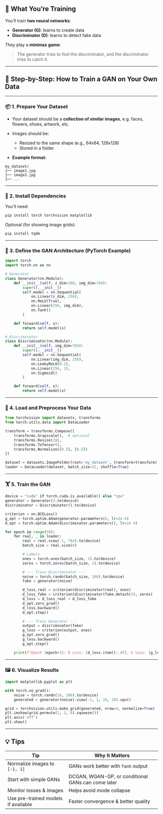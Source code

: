 ## 🧠 What You’re Training

You’ll train **two neural networks**:

* **Generator (G)**: learns to create data
* **Discriminator (D)**: learns to detect fake data

They play a **minimax game**:

> The generator tries to fool the discriminator, and the discriminator tries to catch it.

---

## 🧾 Step-by-Step: How to Train a GAN on Your Own Data

---

### 📦 1. Prepare Your Dataset

* Your dataset should be a **collection of similar images**, e.g. faces, flowers, shoes, artwork, etc.
* Images should be:

  * Resized to the same shape (e.g., 64x64, 128x128)
  * Stored in a folder
* **Example format:**

```
my_dataset/
├── image1.jpg
├── image2.jpg
├── ...
```

---

### 🧰 2. Install Dependencies

You'll need:

```bash
pip install torch torchvision matplotlib
```

Optional (for showing image grids):

```bash
pip install tqdm
```

---

### 🧱 3. Define the GAN Architecture (PyTorch Example)

```python
import torch
import torch.nn as nn

# Generator
class Generator(nn.Module):
    def __init__(self, z_dim=100, img_dim=784):
        super().__init__()
        self.model = nn.Sequential(
            nn.Linear(z_dim, 256),
            nn.ReLU(True),
            nn.Linear(256, img_dim),
            nn.Tanh()
        )

    def forward(self, x):
        return self.model(x)

# Discriminator
class Discriminator(nn.Module):
    def __init__(self, img_dim=784):
        super().__init__()
        self.model = nn.Sequential(
            nn.Linear(img_dim, 256),
            nn.LeakyReLU(0.2),
            nn.Linear(256, 1),
            nn.Sigmoid()
        )

    def forward(self, x):
        return self.model(x)
```

---

### 🧪 4. Load and Preprocess Your Data

```python
from torchvision import datasets, transforms
from torch.utils.data import DataLoader

transform = transforms.Compose([
    transforms.Grayscale(),  # optional
    transforms.Resize(28),
    transforms.ToTensor(),
    transforms.Normalize([0.5], [0.5])
])

dataset = datasets.ImageFolder(root='my_dataset', transform=transform)
loader = DataLoader(dataset, batch_size=32, shuffle=True)
```

---

### 🏋️ 5. Train the GAN

```python
device = "cuda" if torch.cuda.is_available() else "cpu"
generator = Generator().to(device)
discriminator = Discriminator().to(device)

criterion = nn.BCELoss()
g_opt = torch.optim.Adam(generator.parameters(), lr=2e-4)
d_opt = torch.optim.Adam(discriminator.parameters(), lr=2e-4)

for epoch in range(50):
    for real, _ in loader:
        real = real.view(-1, 784).to(device)
        batch_size = real.size(0)

        # Labels
        ones = torch.ones(batch_size, 1).to(device)
        zeros = torch.zeros(batch_size, 1).to(device)

        # --- Train Discriminator ---
        noise = torch.randn(batch_size, 100).to(device)
        fake = generator(noise)

        d_loss_real = criterion(discriminator(real), ones)
        d_loss_fake = criterion(discriminator(fake.detach()), zeros)
        d_loss = d_loss_real + d_loss_fake
        d_opt.zero_grad()
        d_loss.backward()
        d_opt.step()

        # --- Train Generator ---
        output = discriminator(fake)
        g_loss = criterion(output, ones)
        g_opt.zero_grad()
        g_loss.backward()
        g_opt.step()

    print(f"Epoch {epoch+1}: D Loss: {d_loss.item():.4f}, G Loss: {g_loss.item():.4f}")
```

---

### 🖼️ 6. Visualize Results

```python
import matplotlib.pyplot as plt

with torch.no_grad():
    noise = torch.randn(16, 100).to(device)
    generated = generator(noise).view(-1, 1, 28, 28).cpu()

grid = torchvision.utils.make_grid(generated, nrow=4, normalize=True)
plt.imshow(grid.permute(1, 2, 0).squeeze())
plt.axis('off')
plt.show()
```

---

## 💡 Tips

| Tip                                 | Why It Matters                                     |
| ----------------------------------- | -------------------------------------------------- |
| Normalize images to `[-1, 1]`       | GANs work better with `Tanh` output                |
| Start with simple GANs              | DCGAN, WGAN-GP, or conditional GANs can come later |
| Monitor losses & images             | Helps avoid mode collapse                          |
| Use pre-trained models if available | Faster convergence & better quality                |
